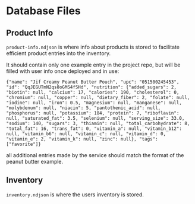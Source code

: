 # Database Files

## Product Info

`product-info.ndjson` is where info about products is stored to facilitate efficient product entries into the inventory.

It should contain only one example entry in the project repo, but will be filled with user info once deployed and in use:

```ndjson
{"name": "Jif Creamy Peanut Butter Pouch", "upc": "051500245453", "id": "QqJEGUTmN2qs8oGMS4fSHd", "nutrition": {"added_sugars": 2, "biotin": null, "calcium": 17, "calories": 190, "cholesterol": 0, "chromium": null, "copper": null, "dietary_fiber": 2, "folate": null, "iodine": null, "iron": 0.5, "magnesium": null, "manganese": null, "molybdenum": null, "niacin": 5, "pantothenic_acid": null, "phosphorus": null, "potassium": 184, "protein": 7, "riboflavin": null, "saturated_fat": 3.5, "selenium": null, "serving_size": 33.0, "sodium": 140, "sugars": 3, "thiamin": null, "total_carbohydrate": 8, "total_fat": 16, "trans_fat": 0, "vitamin_a": null, "vitamin_b12": null, "vitamin_b6": null, "vitamin_c": null, "vitamin_d": 0, "vitamin_e": 2, "vitamin_k": null, "zinc": null}, "tags": ["favorite"]}
```

all additional entries made by the service should match the format of the peanut butter example.

## Inventory

`inventory.ndjson` is where the users inventory is stored.
